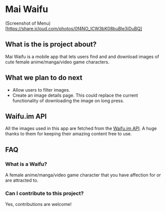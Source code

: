 # Mai Waifu
(Screenshot of Menu)[https://share.icloud.com/photos/0f4NO_ICW3bK08buBle3jDuBQ]
## What is the is project about?
Mai Waifu is a mobile app that lets users find and and download images of cute female anime/manga/video game characters.
## What we plan to do next
* Allow users to filter images.
* Create an image details page. This could replace the current functionality of downloading the image on long press.
## Waifu.im API
All the images used in this app are fetched from the [Waifu.im API](https://www.waifu.im/). A huge thanks to them for keeping their amazing content free to use.
## FAQ
### What is a Waifu?
A female anime/manga/video game character that you have affection for or are attracted to.
### Can I contribute to this project?
Yes, contributions are welcome!
